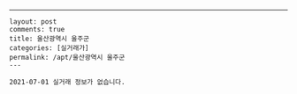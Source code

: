 ---
    layout: post
    comments: true
    title: 울산광역시 울주군
    categories: [실거래가]
    permalink: /apt/울산광역시 울주군
    ---

    2021-07-01 실거래 정보가 없습니다.

    